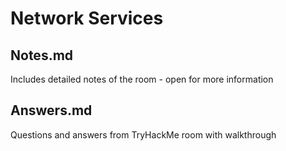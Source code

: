 # Network Services

## Notes.md

Includes detailed notes of the room - open for more information

## Answers.md

Questions and answers from TryHackMe room with walkthrough